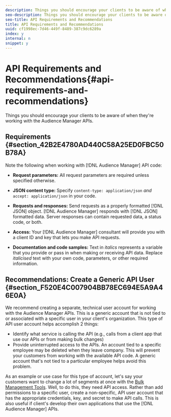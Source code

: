 ```yaml
---
description: Things you should encourage your clients to be aware of when they're working with the Audience Manager APIs.
seo-description: Things you should encourage your clients to be aware of when they're working with the Audience Manager APIs.
seo-title: API Requirements and Recommendations
title: API Requirements and Recommendations
uuid: cf1998ec-7d46-449f-8489-387c9dc6289a
index: y
internal: n
snippet: y
---
```


# API Requirements and Recommendations{#api-requirements-and-recommendations}

Things you should encourage your clients to be aware of when they're working with the Audience Manager APIs.

## Requirements {#section_42B2E4780AD440C58A25ED0FBC50B78A}

Note the following when working with [!DNL Audience Manager] API code:

* **Request parameters:** All request parameters are required unless specified otherwise. 
* **JSON content type:** Specify `content-type: application/json` *and* `accept: application/json` in your code. 

* **Requests and responses:** Send requests as a properly formatted [!DNL JSON] object. [!DNL Audience Manager] responds with [!DNL JSON] formatted data. Server responses can contain requested data, a status code, or both. 

* **Access:** Your [!DNL Audience Manager] consultant will provide you with a client ID and key that lets you make API requests. 

* **Documentation and code samples:** Text in *italics* represents a variable that you provide or pass in when making or receiving API data. Replace *italicised* text with your own code, parameters, or other required information.

## Recommendations: Create a Generic API User {#section_F520E4C007904BB78EC694E5A9A46E0A}

We recommend creating a separate, technical user account for working with the Audience Manager APIs. This is a generic account that is not tied to or associated with a specific user in your client's organization. This type of API user account helps accomplish 2 things:

* Identify what service is calling the API (e.g., calls from a client app that use our APIs or from making bulk changes) 
* Provide uninterrupted access to the APIs. An account tied to a specific employee may be deleted when they leave company. This will prevent your customers from working with the available API code. A generic account that's not tied to a particular employee helps avoid this problem.

As an example or use case for this type of account, let's say your customers want to change a lot of segments at once with the [Bulk Management Tools](https://marketing.adobe.com/resources/help/en_US/aam/c_bulk.html). Well, to do this, they need API access. Rather than add permissions to a specific user, create a non-specific, API user account that has the appropriate credentials, key, and secret to make API calls. This is also useful if client's develop their own applications that use the [!DNL Audience Manager] APIs. 
